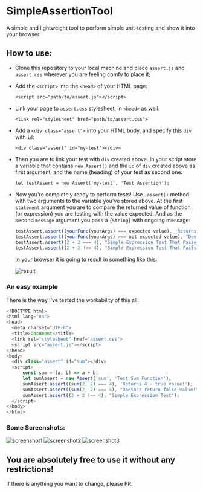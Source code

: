 # SimpleAssertionTool
A simple and lightweight tool to perform simple unit-testing and show it into your browser.

## How to use:

  * Clone this repository to your local machine and place `assert.js` and `assert.css` wherever you are feeling comfy to place it; 

  * Add the `<script>` into the `<head>` of your HTML page:
  
     ```<script src="path/to/assert.js"></script>```
     
  * Link your page to `assert.css` stylesheet, in `<head>` as well:
  
     ```<link rel="stylesheet" href="path/to/assert.css">```
     
  * Add a `<div class="assert">` into your HTML body, and specify this `div` with `id`:
  
     ```<div class="assert" id="my-test"></div>```
     
  * Then you are to link your test with `div` created above. In your script store a variable that contains `new Assert()` and the `id` of `div` created above as first argument, and the name (heading) of your test as second one:
  
     ```let testAssert = new Assert('my-test', 'Test Assertion');```
     
  * Now you're completely ready to perform tests! Use `.assert()` method with two arguments to the variable you've stored above. At the first `statement` argument you are to compare the returned value of function (or expression) you are testing with the value expected. And as the second `message` argument you pass a `{String}` with ongoing message:
  
     ```javascript
     testAssert.assert((yourFunc(yourArgs) === expected value), 'Returns true value!');
     testAssert.assert((yourFunc(yourArgs) === not expected value), "Doesn't return false value!");
     testAssert.assert((2 + 2 === 4), "Simple Expression Test That Passes");
     testAssert.assert((2 + 2 !== 4), "Simple Expression Test That Fails");
     ```
     
     In your browser it is going to result in something like this:
     
     ![result](https://pp.userapi.com/c846020/v846020346/153c9/BXeUoBPvXfU.jpg)
     
### An easy example

There is the way I've tested the workability of this all:

   ```javascript
   <!DOCTYPE html>
   <html lang="en">
   <head>
     <meta charset="UTF-8">
     <title>Document</title>
     <link rel="stylesheet" href="assert.css">
     <script src="assert.js"></script>
   </head>
   <body>
     <div class="assert" id="sum"></div>
     <script>    
         const sum = (a, b) => a + b;
         let sumAssert = new Assert('sum', 'Test Sum Function');
         sumAssert.assert((sum(2, 2) === 4), 'Returns 4 - true value!');
         sumAssert.assert((sum(2, 2) === 5), "Doesn't return false value!");
         sumAssert.assert((2 + 2 !== 4), "Simple Expression Test");
     </script>
   </body>
   </html>
   ```
   
### Some Screenshots: 

![screenshot1](https://pp.userapi.com/c844724/v844724148/1971f/C2GRvDXKgag.jpg)
![screenshot2](https://pp.userapi.com/c844724/v844724148/19729/SIP1dzSxEqo.jpg)
![screenshot3](https://pp.userapi.com/c844724/v844724148/196f1/0MKk57nCYYM.jpg)

## You are absolutely free to use it without any restrictions!

If there is anything you want to change, please PR.
